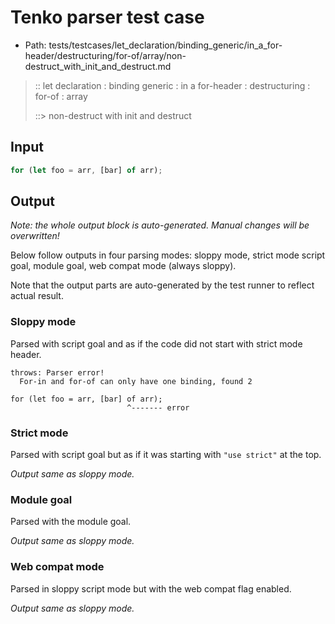 # Tenko parser test case

- Path: tests/testcases/let_declaration/binding_generic/in_a_for-header/destructuring/for-of/array/non-destruct_with_init_and_destruct.md

> :: let declaration : binding generic : in a for-header : destructuring : for-of : array
>
> ::> non-destruct with init and destruct

## Input

`````js
for (let foo = arr, [bar] of arr);
`````

## Output

_Note: the whole output block is auto-generated. Manual changes will be overwritten!_

Below follow outputs in four parsing modes: sloppy mode, strict mode script goal, module goal, web compat mode (always sloppy).

Note that the output parts are auto-generated by the test runner to reflect actual result.

### Sloppy mode

Parsed with script goal and as if the code did not start with strict mode header.

`````
throws: Parser error!
  For-in and for-of can only have one binding, found 2

for (let foo = arr, [bar] of arr);
                          ^------- error
`````

### Strict mode

Parsed with script goal but as if it was starting with `"use strict"` at the top.

_Output same as sloppy mode._

### Module goal

Parsed with the module goal.

_Output same as sloppy mode._

### Web compat mode

Parsed in sloppy script mode but with the web compat flag enabled.

_Output same as sloppy mode._
